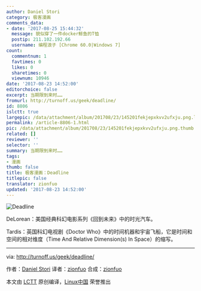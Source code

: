 ```yaml
---
author: Daniel Stori
category: 极客漫画
comments_data:
- date: '2017-08-25 15:44:32'
  message: 貌似穿了一件docker鲸鱼的T恤
  postip: 211.102.192.66
  username: 编程浪子 [Chrome 60.0|Windows 7]
count:
  commentnum: 1
  favtimes: 0
  likes: 0
  sharetimes: 0
  viewnum: 10946
date: '2017-08-23 14:52:00'
editorchoice: false
excerpt: 当期限到来时……
fromurl: http://turnoff.us/geek/deadline/
id: 8806
islctt: true
largepic: /data/attachment/album/201708/23/145201fekjepxkvv2ufxju.png.large.jpg
permalink: /article-8806-1.html
pic: /data/attachment/album/201708/23/145201fekjepxkvv2ufxju.png.thumb.jpg
related: []
reviewer: ''
selector: ''
summary: 当期限到来时……
tags:
- 漫画
thumb: false
title: 极客漫画：Deadline
titlepic: false
translator: zionfuo
updated: '2017-08-23 14:52:00'
---
```


![Deadline](/data/attachment/album/201708/23/145201fekjepxkvv2ufxju.png)


DeLorean：美国经典科幻电影系列《回到未来》中的时光汽车。


Tardis：英国科幻电视剧《Doctor Who》中的时间机器和宇宙飞船，它是时间和空间的相对维度（Time And Relative Dimension(s) In Space）的缩写。




---


via: <http://turnoff.us/geek/deadline/>


作者：[Daniel Stori](http://turnoff.us/about/) 译者：[zionfuo](https://github.com/zionfuo) 合成：[zionfuo](https://github.com/zionfuo)


本文由 [LCTT](https://github.com/LCTT/TranslateProject) 原创编译，[Linux中国](https://linux.cn/) 荣誉推出